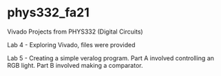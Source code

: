 # phys332_fa21
Vivado Projects from PHYS332 (Digital Circuits)

Lab 4 - Exploring Vivado, files were provided

Lab 5 - Creating a simple veralog program. Part A involved controlling an RGB light. Part B involved making a comparator.
